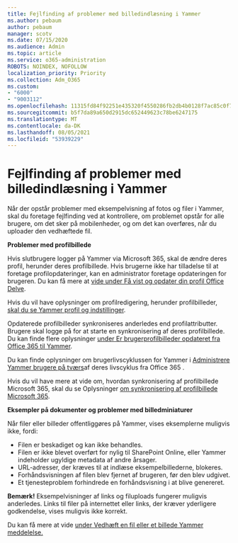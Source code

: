 ```yaml
---
title: Fejlfinding af problemer med billedindlæsning i Yammer
ms.author: pebaum
author: pebaum
manager: scotv
ms.date: 07/15/2020
ms.audience: Admin
ms.topic: article
ms.service: o365-administration
ROBOTS: NOINDEX, NOFOLLOW
localization_priority: Priority
ms.collection: Adm_O365
ms.custom:
- "6000"
- "9003112"
ms.openlocfilehash: 11315fd84f92251e435320f4550286fb2db4b0128f7ac85c0f79972e3f7fd203
ms.sourcegitcommit: b5f7da89a650d2915dc652449623c78be6247175
ms.translationtype: MT
ms.contentlocale: da-DK
ms.lasthandoff: 08/05/2021
ms.locfileid: "53939229"
---
```

# <a name="troubleshoot-image-loading-issues-in-yammer"></a>Fejlfinding af problemer med billedindlæsning i Yammer

Når der opstår problemer med eksempelvisning af fotos og filer i Yammer, skal du foretage fejlfinding ved at kontrollere, om problemet opstår for alle brugere, om det sker på mobilenheder, og om det kan overføres, når du uploader den vedhæftede fil.  

**Problemer med profilbillede**  

Hvis slutbrugere logger på Yammer via Microsoft 365, skal de ændre deres profil, herunder deres profilbillede. Hvis brugerne ikke har tilladelse til at foretage profilopdateringer, kan en administrator foretage opdateringen for brugeren. Du kan få mere at [vide under Få vist og opdater din profil Office Delve](https://support.microsoft.com/office/view-and-update-your-profile-in-office-delve-4e84343b-eedf-45a1-aeb9-8627ccca14ba).

Hvis du vil have oplysninger om profilredigering, herunder profilbilleder, [skal du se Yammer profil og indstillinger](https://support.microsoft.com/office/classic-yammer-change-my-yammer-profile-and-settings-a3aeca0e-de34-4897-9b59-de6516542851). 

Opdaterede profilbilleder synkroniseres anderledes end profilattributter. Brugere skal logge på for at starte en synkronisering af deres profilbillede. Du kan finde flere oplysninger [under Er brugerprofilbilleder opdateret fra Office 365 til Yammer](https://docs.microsoft.com/yammer/manage-yammer-users/manage-users-across-their-lifecycle#q-are-user-profile-pictures-updated-from-office-365-to-yammer).

Du kan finde oplysninger om brugerlivscyklussen for Yammer i [Administrere Yammer brugere på tværs](https://docs.microsoft.com/yammer/manage-yammer-users/manage-users-across-their-lifecycle)af deres livscyklus fra Office 365 .  

Hvis du vil have mere at vide om, hvordan synkronisering af profilbillede Microsoft 365, skal du se Oplysninger [om synkronisering af profilbillede Microsoft 365](https://support.microsoft.com/office/information-about-profile-picture-synchronization-in-microsoft-365-20594d76-d054-4af4-a660-401133e3d48a).  

**Eksempler på dokumenter og problemer med billedminiaturer**  

Når filer eller billeder offentliggøres på Yammer, vises eksemplerne muligvis ikke, fordi: 

- Filen er beskadiget og kan ikke behandles.
- Filen er ikke blevet overført for nylig til SharePoint Online, eller Yammer indeholder ugyldige metadata af andre årsager.
- URL-adresser, der kræves til at indlæse eksempelbillederne, blokeres.
- Forhåndsvisningen af filen blev fjernet af brugeren, før den blev udgivet.
- Et tjenesteproblem forhindrede en forhåndsvisning i at blive genereret.

**Bemærk!** Eksempelvisninger af links og filuploads fungerer muligvis anderledes. Links til filer på internettet eller links, der kræver yderligere godkendelse, vises muligvis ikke korrekt.

Du kan få mere at vide [under Vedhæft en fil eller et billede Yammer meddelelse.](https://support.microsoft.com/office/attach-a-file-or-image-to-a-yammer-message-f576d4d1-ad66-4ce4-9c43-46cf75978dbf) 